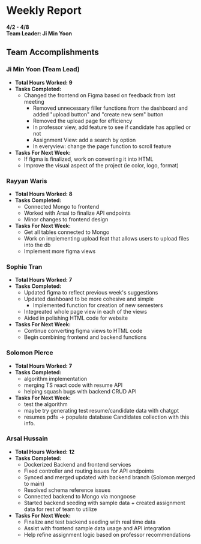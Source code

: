 # Weekly Report  
**4/2 - 4/8**  
**Team Leader: Ji Min Yoon**

## Team Accomplishments  
### Ji Min Yoon (Team Lead)
- **Total Hours Worked: 9**
- **Tasks Completed:**
  - Changed the frontend on Figma based on feedback from last meeting
    - Removed unnecessary filler functions from the dashboard and added "upload button" and "create new sem" button
    - Removed the upload page for efficiency
    - In professor view, add feature to see if candidate has applied or not
    - Assignment View: add a search by option
    - In everyview: change the page function to scroll feature  
- **Tasks For Next Week:**
  - If figma is finalized, work on converting it into HTML
  - Improve the visual aspect of the project (ie color, logo, format) 

### Rayyan Waris
- **Total Hours Worked: 8**
- **Tasks Completed:**
  - Connected Mongo to frontend
  - Worked with Arsal to finalize API endpoints
  - Minor changes to frontend design 
- **Tasks For Next Week:**
  - Get all tables connected to Mongo
  - Work on implementing upload feat that allows users to upload files into the db
  - Implement more figma views

### Sophie Tran
- **Total Hours Worked: 7**
- **Tasks Completed:**
  - Updated figma to reflect previous week's suggestions
  - Updated dashboard to be more cohesive and simple
    - Implemented function for creation of new semesters
  - Integreated whole page view in each of the views
  - Aided in polishing HTML code for website
- **Tasks For Next Week:**
  - Continue converting figma views to HTML code
  - Begin combining frontend and backend functions

### Solomon Pierce
- **Total Hours Worked: 7**
- **Tasks Completed:**
  - algorithm implementation
  - merging TS react code with resume API
  - helping squash bugs with backend CRUD API
- **Tasks For Next Week:**
  - test the algorithm
  - maybe try generating test resume/candidate data with chatgpt
  - resumes pdfs -> populate database Candidates collection with this info.

### Arsal Hussain
- **Total Hours Worked: 12**
- **Tasks Completed:**
  - Dockerized Backend and frontend services
  - Fixed controller and routing issues for API endpoints
  - Synced and merged updated with backend branch (Solomon merged to main)
  - Resolved schema reference issues
  - Connected backend to Mongo via mongoose
  - Started backend seeding with sample data + created assignment data for rest of team to utilize
- **Tasks For Next Week:**
  - Finalize and test backend seeding with real time data
  - Assist with frontend sample data usage and API integration
  - Help refine assignment logic based on professor recommendations

